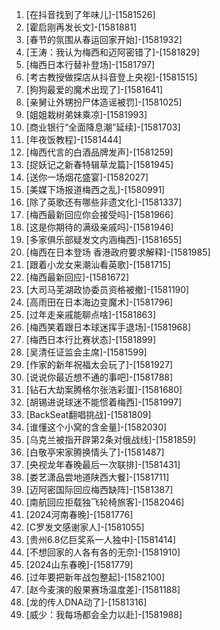 
1. [在抖音找到了年味儿]-[1581526]
1. [霍启刚再发长文]-[1581881]
1. [春节的氛围从春运回家开始]-[1581932]
1. [王涛：我认为梅西和迈阿密错了]-[1581829]
1. [梅西日本行替补登场]-[1581797]
1. [考古教授做探店从抖音登上央视]-[1581515]
1. [狗狗最爱的魔术出现了]-[1581641]
1. [亲舅让外甥扮尸体造谣被罚]-[1581025]
1. [姐姐栽树弟妹乘凉]-[1581993]
1. [商业银行“全面降息潮”延续]-[1581703]
1. [年夜饭教程]-[1581444]
1. [梅西代言的白酒品牌发声]-[1581259]
1. [捉妖记之新春特辑草龙篇]-[1581945]
1. [送你一场烟花盛宴]-[1582027]
1. [美媒下场报道梅西之乱]-[1580991]
1. [除了英歌还有哪些非遗文化]-[1581337]
1. [梅西最新回应你会接受吗]-[1581966]
1. [这是你期待的满级亲戚吗]-[1581946]
1. [多家俱乐部疑发文内涵梅西]-[1581655]
1. [梅西在日本登场 香港政府要求解释]-[1581985]
1. [跟着小龙女来潮汕看英歌]-[1581715]
1. [梅西最新回应]-[1581672]
1. [大司马芜湖政协委员资格被撤]-[1581190]
1. [高雨田在日本海边变魔术]-[1581796]
1. [过年走亲戚能聊点啥]-[1581863]
1. [梅西笑着跟日本球迷挥手退场]-[1581968]
1. [梅西日本行比赛状态]-[1581899]
1. [吴清任证监会主席]-[1581599]
1. [作家的新年祝福太会玩了]-[1581927]
1. [说说你最近想不通的事吧]-[1581788]
1. [钻石大劫案腾格尔张浩彩蛋]-[1581680]
1. [胡锡进说球迷不能惯着梅西]-[1581997]
1. [BackSeat翻唱挑战]-[1581809]
1. [谁懂这个小窝的含金量]-[1582030]
1. [乌克兰被指开辟第2条对俄战线]-[1581859]
1. [白敬亭宋家腾换情头了]-[1581487]
1. [央视龙年春晚最后一次联排]-[1581431]
1. [娄艺潇品尝地道陕西大餐]-[1581711]
1. [迈阿密国际回应梅西缺阵]-[1581387]
1. [南航回应拒载独飞轮椅旅客]-[1582046]
1. [2024河南春晚]-[1581776]
1. [C罗发文感谢家人]-[1581055]
1. [贵州6.8亿巨奖系一人独中]-[1581414]
1. [不想回家的人各有各的无奈]-[1581910]
1. [2024山东春晚]-[1581779]
1. [过年要把新年战包整起]-[1582100]
1. [赵今麦演的殷果赛场温度差]-[1581188]
1. [龙的传人DNA动了]-[1581316]
1. [威少：我每场都会全力以赴]-[1581988]